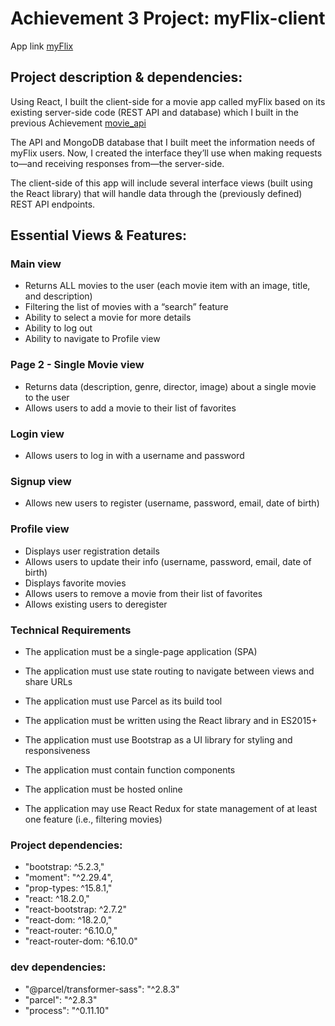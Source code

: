 # Achievement 3 Project: myFlix-client 

App link [myFlix](https://maya-flix.netlify.app/)
 
## Project description & dependencies:

Using React, I built the client-side for a movie app called myFlix based on its existing server-side code (REST API and database) 
which I built in the previous Achievement [movie_api](https://github.com/Maya-Bitter/movie_api) 

The API and MongoDB database that I built meet the information needs of myFlix users. 
Now, I created the interface they’ll use when making requests to—and receiving responses from—the server-side. 

The client-side of this app will include several interface views 
(built using the React library) that will handle data through the (previously defined) REST API endpoints.

## Essential Views & Features:

### Main view

* Returns ALL movies to the user (each movie item with an image, title, and description)
* Filtering the list of movies with a “search” feature
* Ability to select a movie for more details
* Ability to log out
* Ability to navigate to Profile view

### Page 2 - Single Movie view

* Returns data (description, genre, director, image) about a single movie to the user
* Allows users to add a movie to their list of favorites

### Login view

* Allows users to log in with a username and password

### Signup view

* Allows new users to register (username, password, email, date of birth)

### Profile view

* Displays user registration details
* Allows users to update their info (username, password, email, date of birth)
* Displays favorite movies
* Allows users to remove a movie from their list of favorites
* Allows existing users to deregister

### Technical Requirements

* The application must be a single-page application (SPA)

* The application must use state routing to navigate between views and share URLs

* The application must use Parcel as its build tool

* The application must be written using the React library and in ES2015+

* The application must use Bootstrap as a UI library for styling and responsiveness

* The application must contain function components

* The application must be hosted online

* The application may use React Redux for state management of at least one feature (i.e., filtering movies)

### Project dependencies:

- "bootstrap: ^5.2.3,"
- "moment": "^2.29.4",
- "prop-types: ^15.8.1,"
- "react: ^18.2.0,"
- "react-bootstrap: ^2.7.2"
- "react-dom: ^18.2.0,"
- "react-router: ^6.10.0,"
- "react-router-dom: ^6.10.0"

### dev dependencies:

- "@parcel/transformer-sass": "^2.8.3"
- "parcel": "^2.8.3"
- "process": "^0.11.10"
  


  



